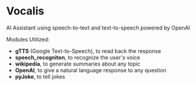 # Vocalis
AI Assistant using speech-to-text and text-to-speech powered by OpenAI

Modules Utilized:
- **gTTS** (Google Text-to-Speech), to read back the response
- **speech_recogniton**, to recognize the user's voice
- **wikipedia**, to generate summaries about any topic
- **OpenAI**, to give a natural language response to any question
- **pyJoke**, to tell jokes
